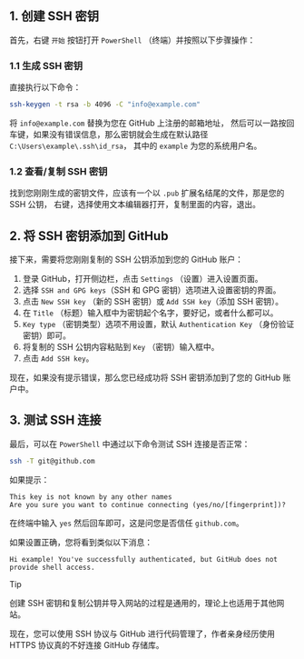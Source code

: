 ## 1. 创建 SSH 密钥

首先，右键 `开始` 按钮打开 `PowerShell` （终端）并按照以下步骤操作：

### 1.1 生成 SSH 密钥
直接执行以下命令：

```bash
ssh-keygen -t rsa -b 4096 -C "info@example.com"
```

将 `info@example.com` 替换为您在 GitHub 上注册的邮箱地址，
然后可以一路按回车键，如果没有错误信息，那么密钥就会生成在默认路径 `C:\Users\example\.ssh\id_rsa`，
其中的 `example` 为您的系统用户名。

### 1.2 查看/复制 SSH 密钥
找到您刚刚生成的密钥文件，应该有一个以 `.pub` 扩展名结尾的文件，那是您的 SSH 公钥，
右键，选择使用文本编辑器打开，复制里面的内容，退出。

## 2. 将 SSH 密钥添加到 GitHub

接下来，需要将您刚刚复制的 SSH 公钥添加到您的 GitHub 账户：

1. 登录 GitHub，打开侧边栏，点击 `Settings` （设置）进入设置页面。
2. 选择 `SSH and GPG keys`（SSH 和 GPG 密钥）选项进入设置密钥的界面。
3. 点击 `New SSH key` （新的 SSH 密钥）或 `Add SSH key`（添加 SSH 密钥）。
4. 在 `Title` （标题）输入框中为密钥起个名字，要好记，或者什么都可以。
5. `Key type` （密钥类型）选项不用设置，默认 `Authentication Key` （身份验证密钥）即可。
6. 将复制的 SSH 公钥内容粘贴到 `Key` （密钥）输入框中。
7. 点击 `Add SSH key`。

现在，如果没有提示错误，那么您已经成功将 SSH 密钥添加到了您的 GitHub 账户中。

## 3. 测试 SSH 连接

最后，可以在 `PowerShell` 中通过以下命令测试 SSH 连接是否正常：

```bash
ssh -T git@github.com
```

如果提示：

```
This key is not known by any other names
Are you sure you want to continue connecting (yes/no/[fingerprint])?
```

在终端中输入 `yes` 然后回车即可，这是问您是否信任 `github.com`。

如果设置正确，您将看到类似以下消息：

```
Hi example! You've successfully authenticated, but GitHub does not provide shell access.
```

> [!TIP]
> 创建 SSH 密钥和复制公钥并导入网站的过程是通用的，理论上也适用于其他网站。

现在，您可以使用 SSH 协议与 GitHub 进行代码管理了，作者亲身经历使用 HTTPS 协议真的不好连接 GitHub 存储库。
